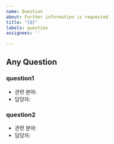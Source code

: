 ```yaml
---
name: Question
about: Further information is requested
title: "[Q]"
labels: question
assignees: ''

---
```


## Any Question
### question1
- 관련 분야: 
- 담당자:
### question2
- 관련 분야: 
- 담당자:

